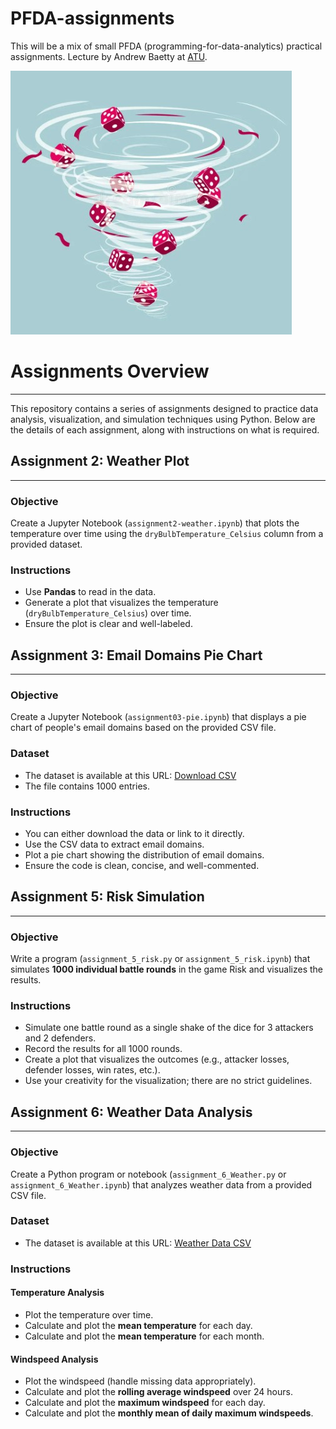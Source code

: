 # PFDA-assignments

This will be a mix of small PFDA (programming-for-data-analytics) practical assignments.
Lecture by Andrew Baetty at [ATU](https://www.atu.ie/).

![weatherisk](img/weather_risk20241214.jpg)

# Assignments Overview
***

This repository contains a series of assignments designed to practice data analysis, visualization, and simulation techniques using Python. Below are the details of each assignment, along with instructions on what is required.

## Assignment 2: Weather Plot
***

### Objective
Create a Jupyter Notebook (`assignment2-weather.ipynb`) that plots the temperature over time using the `dryBulbTemperature_Celsius` column from a provided dataset.

### Instructions
- Use **Pandas** to read in the data.
- Generate a plot that visualizes the temperature (`dryBulbTemperature_Celsius`) over time.
- Ensure the plot is clear and well-labeled.

## Assignment 3: Email Domains Pie Chart
***
### Objective
Create a Jupyter Notebook (`assignment03-pie.ipynb`) that displays a pie chart of people's email domains based on the provided CSV file.

### Dataset
- The dataset is available at this URL:
  [Download CSV](https://drive.google.com/uc?id=1AWPf-pJodJKeHsARQK_RHiNsE8fjPCVK&export=download)
- The file contains 1000 entries.

### Instructions
- You can either download the data or link to it directly.
- Use the CSV data to extract email domains.
- Plot a pie chart showing the distribution of email domains.
- Ensure the code is clean, concise, and well-commented.

## Assignment 5: Risk Simulation
***

### Objective
Write a program (`assignment_5_risk.py` or `assignment_5_risk.ipynb`) that simulates **1000 individual battle rounds** in the game Risk and visualizes the results.

### Instructions
- Simulate one battle round as a single shake of the dice for 3 attackers and 2 defenders.
- Record the results for all 1000 rounds.
- Create a plot that visualizes the outcomes (e.g., attacker losses, defender losses, win rates, etc.).
- Use your creativity for the visualization; there are no strict guidelines.

## Assignment 6: Weather Data Analysis
***

### Objective
Create a Python program or notebook (`assignment_6_Weather.py` or `assignment_6_Weather.ipynb`) that analyzes weather data from a provided CSV file.

### Dataset
- The dataset is available at this URL:
  [Weather Data CSV](https://cli.fusio.net/cli/climate_data/webdata/hly4935.csv)

### Instructions

#### Temperature Analysis
- Plot the temperature over time.
- Calculate and plot the **mean temperature** for each day.
- Calculate and plot the **mean temperature** for each month.

#### Windspeed Analysis
- Plot the windspeed (handle missing data appropriately).
- Calculate and plot the **rolling average windspeed** over 24 hours.
- Calculate and plot the **maximum windspeed** for each day.
- Calculate and plot the **monthly mean of daily maximum windspeeds**.
